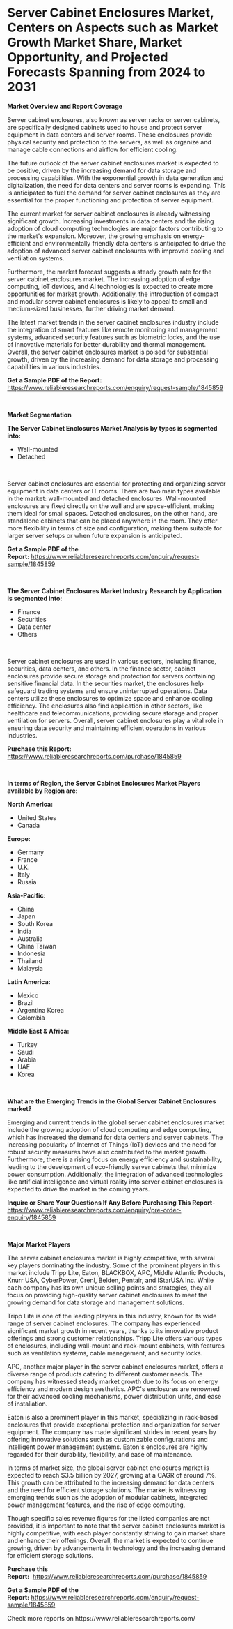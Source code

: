 <p><h1>Server Cabinet Enclosures Market, Centers on Aspects such as Market Growth Market Share, Market Opportunity, and Projected Forecasts Spanning from 2024 to 2031</h1></p><p><strong>Market Overview and Report Coverage</strong></p>
<p><p>Server cabinet enclosures, also known as server racks or server cabinets, are specifically designed cabinets used to house and protect server equipment in data centers and server rooms. These enclosures provide physical security and protection to the servers, as well as organize and manage cable connections and airflow for efficient cooling.</p><p>The future outlook of the server cabinet enclosures market is expected to be positive, driven by the increasing demand for data storage and processing capabilities. With the exponential growth in data generation and digitalization, the need for data centers and server rooms is expanding. This is anticipated to fuel the demand for server cabinet enclosures as they are essential for the proper functioning and protection of server equipment.</p><p>The current market for server cabinet enclosures is already witnessing significant growth. Increasing investments in data centers and the rising adoption of cloud computing technologies are major factors contributing to the market's expansion. Moreover, the growing emphasis on energy-efficient and environmentally friendly data centers is anticipated to drive the adoption of advanced server cabinet enclosures with improved cooling and ventilation systems.</p><p>Furthermore, the market forecast suggests a steady growth rate for the server cabinet enclosures market. The increasing adoption of edge computing, IoT devices, and AI technologies is expected to create more opportunities for market growth. Additionally, the introduction of compact and modular server cabinet enclosures is likely to appeal to small and medium-sized businesses, further driving market demand.</p><p>The latest market trends in the server cabinet enclosures industry include the integration of smart features like remote monitoring and management systems, advanced security features such as biometric locks, and the use of innovative materials for better durability and thermal management. Overall, the server cabinet enclosures market is poised for substantial growth, driven by the increasing demand for data storage and processing capabilities in various industries.</p></p>
<p><strong>Get a Sample PDF of the Report:</strong> <a href="https://www.reliableresearchreports.com/enquiry/request-sample/1845859">https://www.reliableresearchreports.com/enquiry/request-sample/1845859</a></p>
<p>&nbsp;</p>
<p><strong>Market Segmentation</strong></p>
<p><strong>The Server Cabinet Enclosures Market Analysis by types is segmented into:</strong></p>
<p><ul><li>Wall-mounted</li><li>Detached</li></ul></p>
<p>&nbsp;</p>
<p><p>Server cabinet enclosures are essential for protecting and organizing server equipment in data centers or IT rooms. There are two main types available in the market: wall-mounted and detached enclosures. Wall-mounted enclosures are fixed directly on the wall and are space-efficient, making them ideal for small spaces. Detached enclosures, on the other hand, are standalone cabinets that can be placed anywhere in the room. They offer more flexibility in terms of size and configuration, making them suitable for larger server setups or when future expansion is anticipated.</p></p>
<p><strong>Get a Sample PDF of the Report:</strong>&nbsp;<a href="https://www.reliableresearchreports.com/enquiry/request-sample/1845859">https://www.reliableresearchreports.com/enquiry/request-sample/1845859</a></p>
<p>&nbsp;</p>
<p><strong>The Server Cabinet Enclosures Market Industry Research by Application is segmented into:</strong></p>
<p><ul><li>Finance</li><li>Securities</li><li>Data center</li><li>Others</li></ul></p>
<p>&nbsp;</p>
<p><p>Server cabinet enclosures are used in various sectors, including finance, securities, data centers, and others. In the finance sector, cabinet enclosures provide secure storage and protection for servers containing sensitive financial data. In the securities market, the enclosures help safeguard trading systems and ensure uninterrupted operations. Data centers utilize these enclosures to optimize space and enhance cooling efficiency. The enclosures also find application in other sectors, like healthcare and telecommunications, providing secure storage and proper ventilation for servers. Overall, server cabinet enclosures play a vital role in ensuring data security and maintaining efficient operations in various industries.</p></p>
<p><strong>Purchase this Report:</strong>&nbsp; <a href="https://www.reliableresearchreports.com/purchase/1845859">https://www.reliableresearchreports.com/purchase/1845859</a></p>
<p>&nbsp;</p>
<p><strong>In terms of Region, the Server Cabinet Enclosures Market Players available by Region are:</strong></p>
<p>
    <p> <strong> North America: </strong>
        <ul>
            <li>United States</li>
            <li>Canada</li>
        </ul>
        </p> 
    <p> <strong> Europe: </strong>
        <ul>
            <li>Germany</li>
            <li>France</li>
            <li>U.K.</li>
            <li>Italy</li>
            <li>Russia</li>
        </ul>
        </p> 
    <p> <strong> Asia-Pacific: </strong>
        <ul>
            <li>China</li>
            <li>Japan</li>
            <li>South Korea</li>
            <li>India</li>
            <li>Australia</li>
            <li>China Taiwan</li>
            <li>Indonesia</li>
            <li>Thailand</li>
            <li>Malaysia</li>
        </ul>
        </p> 
    <p> <strong> Latin America: </strong>
        <ul>
            <li>Mexico</li>
            <li>Brazil</li>
            <li>Argentina Korea</li>
            <li>Colombia</li>
        </ul>
        </p> 
    <p> <strong> Middle East & Africa: </strong>
        <ul>
            <li>Turkey</li>
            <li>Saudi</li>
            <li>Arabia</li>
            <li>UAE</li>
            <li>Korea</li>
        </ul>
    </p>
    </p>
<p>&nbsp;</p>
<p><strong>What are the Emerging Trends in the Global Server Cabinet Enclosures market?</strong></p>
<p><p>Emerging and current trends in the global server cabinet enclosures market include the growing adoption of cloud computing and edge computing, which has increased the demand for data centers and server cabinets. The increasing popularity of Internet of Things (IoT) devices and the need for robust security measures have also contributed to the market growth. Furthermore, there is a rising focus on energy efficiency and sustainability, leading to the development of eco-friendly server cabinets that minimize power consumption. Additionally, the integration of advanced technologies like artificial intelligence and virtual reality into server cabinet enclosures is expected to drive the market in the coming years.</p></p>
<p><strong>Inquire or Share Your Questions If Any Before Purchasing This Report</strong>- <a href="https://www.reliableresearchreports.com/enquiry/pre-order-enquiry/1845859">https://www.reliableresearchreports.com/enquiry/pre-order-enquiry/1845859</a></p>
<p>&nbsp;</p>
<p><strong>Major Market Players</strong></p>
<p><p>The server cabinet enclosures market is highly competitive, with several key players dominating the industry. Some of the prominent players in this market include Tripp Lite, Eaton, BLACKBOX, APC, Middle Atlantic Products, Knurr USA, CyberPower, Crenl, Belden, Pentair, and IStarUSA Inc. While each company has its own unique selling points and strategies, they all focus on providing high-quality server cabinet enclosures to meet the growing demand for data storage and management solutions.</p><p>Tripp Lite is one of the leading players in this industry, known for its wide range of server cabinet enclosures. The company has experienced significant market growth in recent years, thanks to its innovative product offerings and strong customer relationships. Tripp Lite offers various types of enclosures, including wall-mount and rack-mount cabinets, with features such as ventilation systems, cable management, and security locks.</p><p>APC, another major player in the server cabinet enclosures market, offers a diverse range of products catering to different customer needs. The company has witnessed steady market growth due to its focus on energy efficiency and modern design aesthetics. APC's enclosures are renowned for their advanced cooling mechanisms, power distribution units, and ease of installation.</p><p>Eaton is also a prominent player in this market, specializing in rack-based enclosures that provide exceptional protection and organization for server equipment. The company has made significant strides in recent years by offering innovative solutions such as customizable configurations and intelligent power management systems. Eaton's enclosures are highly regarded for their durability, flexibility, and ease of maintenance.</p><p>In terms of market size, the global server cabinet enclosures market is expected to reach $3.5 billion by 2027, growing at a CAGR of around 7%. This growth can be attributed to the increasing demand for data centers and the need for efficient storage solutions. The market is witnessing emerging trends such as the adoption of modular cabinets, integrated power management features, and the rise of edge computing.</p><p>Though specific sales revenue figures for the listed companies are not provided, it is important to note that the server cabinet enclosures market is highly competitive, with each player constantly striving to gain market share and enhance their offerings. Overall, the market is expected to continue growing, driven by advancements in technology and the increasing demand for efficient storage solutions.</p></p>
<p><strong>Purchase this Report:</strong>&nbsp;&nbsp;<a href="https://www.reliableresearchreports.com/purchase/1845859">https://www.reliableresearchreports.com/purchase/1845859</a></p>
<p></p>
<p><strong>Get a Sample PDF of the Report:</strong>&nbsp;<a href="https://www.reliableresearchreports.com/enquiry/request-sample/1845859">https://www.reliableresearchreports.com/enquiry/request-sample/1845859</a></p>
<p>Check more reports on https://www.reliableresearchreports.com/</p>
